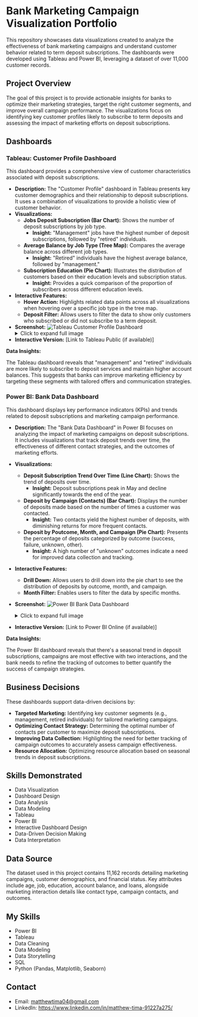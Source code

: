 # Bank Marketing Campaign Visualization Portfolio

This repository showcases data visualizations created to analyze the effectiveness of bank marketing campaigns and understand customer behavior related to term deposit subscriptions. The dashboards were developed using Tableau and Power BI, leveraging a dataset of over 11,000 customer records.

## Project Overview

The goal of this project is to provide actionable insights for banks to optimize their marketing strategies, target the right customer segments, and improve overall campaign performance. The visualizations focus on identifying key customer profiles likely to subscribe to term deposits and assessing the impact of marketing efforts on deposit subscriptions.

## Dashboards

### Tableau: Customer Profile Dashboard

This dashboard provides a comprehensive view of customer characteristics associated with deposit subscriptions.

*   **Description:** The "Customer Profile" dashboard in Tableau presents key customer demographics and their relationship to deposit subscriptions. It uses a combination of visualizations to provide a holistic view of customer behavior.
*   **Visualizations:**
    *   **Jobs Deposit Subscription (Bar Chart):** Shows the number of deposit subscriptions by job type.
        *   **Insight:** "Management" jobs have the highest number of deposit subscriptions, followed by "retired" individuals.
    *   **Average Balance by Job Type (Tree Map):** Compares the average balance across different job types.
        *   **Insight:** "Retired" individuals have the highest average balance, followed by "management."
    *   **Subscription Education (Pie Chart):** Illustrates the distribution of customers based on their education levels and subscription status.
        *   **Insight:** Provides a quick comparison of the proportion of subscribers across different education levels.
*   **Interactive Features:**
    *   **Hover Action:** Highlights related data points across all visualizations when hovering over a specific job type in the tree map.
    *   **Deposit Filter:** Allows users to filter the data to show only customers who subscribed or did not subscribe to a term deposit.
*   **Screenshot:**
    ![Tableau Customer Profile Dashboard](./images/tableau_customer_profile.png)
    <details>
    <summary>Click to expand full image</summary>
    <img src="./images/tableau_customer_profile_full.png" alt="Tableau Customer Profile Dashboard Full">
    </details>
*   **Interactive Version:** [Link to Tableau Public (if available)]

**Data Insights:**

The Tableau dashboard reveals that "management" and "retired" individuals are more likely to subscribe to deposit services and maintain higher account balances. This suggests that banks can improve marketing efficiency by targeting these segments with tailored offers and communication strategies.

### Power BI: Bank Data Dashboard

This dashboard displays key performance indicators (KPIs) and trends related to deposit subscriptions and marketing campaign performance.

*   **Description:** The "Bank Data Dashboard" in Power BI focuses on analyzing the impact of marketing campaigns on deposit subscriptions. It includes visualizations that track deposit trends over time, the effectiveness of different contact strategies, and the outcomes of marketing efforts.
*   **Visualizations:**
    *   **Deposit Subscription Trend Over Time (Line Chart):** Shows the trend of deposits over time.
        *   **Insight:** Deposit subscriptions peak in May and decline significantly towards the end of the year.
    *   **Deposit by Campaign (Contacts) (Bar Chart):** Displays the number of deposits made based on the number of times a customer was contacted.
        *   **Insight:** Two contacts yield the highest number of deposits, with diminishing returns for more frequent contacts.
    *   **Deposit by Poutcome, Month, and Campaign (Pie Chart):** Presents the percentage of deposits categorized by outcome (success, failure, unknown, other).
        *   **Insight:** A high number of "unknown" outcomes indicate a need for improved data collection and tracking.
*   **Interactive Features:**
    *   **Drill Down:** Allows users to drill down into the pie chart to see the distribution of deposits by outcome, month, and campaign.
    *   **Month Filter:** Enables users to filter the data by specific months.
*   **Screenshot:**
        ![Power BI Bank Data Dashboard](./images/powerbi_bank_data_dashboard.png)
        <details>
        <summary>Click to expand full image</summary>
        <img src="./images/powerbi_bank_data_dashboard_full.png" alt="Power BI Bank Data Dashboard Full">
        </details>

*   **Interactive Version:** [Link to Power BI Online (if available)]

**Data Insights:**

The Power BI dashboard reveals that there's a seasonal trend in deposit subscriptions, campaigns are most effective with two interactions, and the bank needs to refine the tracking of outcomes to better quantify the success of campaign strategies.

## Business Decisions

These dashboards support data-driven decisions by:

*   **Targeted Marketing:** Identifying key customer segments (e.g., management, retired individuals) for tailored marketing campaigns.
*   **Optimizing Contact Strategy:** Determining the optimal number of contacts per customer to maximize deposit subscriptions.
*   **Improving Data Collection:** Highlighting the need for better tracking of campaign outcomes to accurately assess campaign effectiveness.
*   **Resource Allocation:** Optimizing resource allocation based on seasonal trends in deposit subscriptions.

## Skills Demonstrated

*   Data Visualization
*   Dashboard Design
*   Data Analysis
*   Data Modeling
*   Tableau
*   Power BI
*   Interactive Dashboard Design
*   Data-Driven Decision Making
*   Data Interpretation

## Data Source

The dataset used in this project contains 11,162 records detailing marketing campaigns, customer demographics, and financial status. Key attributes include age, job, education, account balance, and loans, alongside marketing interaction details like contact type, campaign contacts, and outcomes.

## My Skills

*   Power BI
*   Tableau
*   Data Cleaning
*   Data Modeling
*   Data Storytelling
*   SQL
*   Python (Pandas, Matplotlib, Seaborn)

## Contact

*   Email: matthewtima04@gmail.com
*   LinkedIn: https://www.linkedin.com/in/matthew-tima-91227a275/
